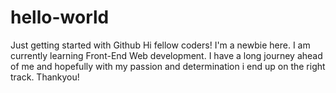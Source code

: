 # hello-world
Just getting started with Github
Hi fellow coders! 
I'm a newbie here. 
I am currently learning Front-End Web development.
I have a long journey ahead of me and hopefully with my passion and determination i end up on the right track.
Thankyou!

